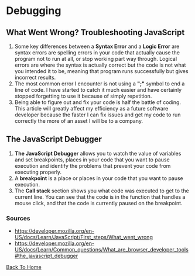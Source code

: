 # Debugging

## What Went Wrong? Troubleshooting JavaScript

1. Some key differences between a **Syntax Error** and a **Logic Error** are syntax errors are spelling errors in your code that actually cause the program not to run at all, or stop working part way through. Logical errors are where the syntax is actually correct but the code is not what you intended it to be, meaning that program runs successfully but gives incorrect results.
2. The most common error I encounter is not using a **";"** symbol to end a line of code. I have started to catch it much easier and have certainly stopped forgetting to use it because of simply repetition.
3. Being able to figure out and fix your code is half the battle of coding. This article will greatly affect my efficiency as a future software developer because the faster I can fix issues and get my code to run correctly the more of an asset I will be to a company.

## The JavaScript Debugger

1. **The JavaScript Debugger** allows you to watch the value of variables and set breakpoints, places in your code that you want to pause execution and identify the problems that prevent your code from executing properly.
2. A **breakpoint** is a place or places in your code that you want to pause execution.
3. The **Call stack** section shows you what code was executed to get to the current line. You can see that the code is in the function that handles a mouse click, and that the code is currently paused on the breakpoint.

### Sources

- <https://developer.mozilla.org/en-US/docs/Learn/JavaScript/First_steps/What_went_wrong>
- <https://developer.mozilla.org/en-US/docs/Learn/Common_questions/What_are_browser_developer_tools#the_javascript_debugger>

[Back To Home](../README.md)
